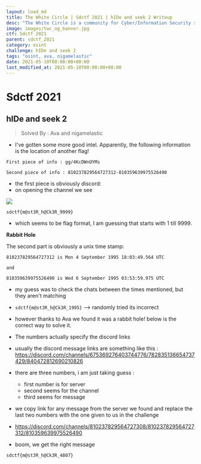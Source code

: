 ```yaml
---
layout: load_md
title: The White Circle | Sdctf 2021 | hIDe and seek 2 Writeup
desc: "The White Circle is a community for Cyber/Information Security students, enthusiasts and professionals. You can discuss anything related to Security, share your knowledge with others, get help when you need it and proceed further in your journey with amazing people from all over the world."
image: images/twc_og_banner.jpg
ctf: Sdctf 2021
parent: sdctf_2021
category: osint
challenge: hIDe and seek 2
tags: "osint, ava, nigamelastic"
date: 2021-05-10T00:00:00+00:00
last_modified_at: 2021-05-10T00:00:00+00:00
---
```


<h1 class="heading card-title white-text">Sdctf 2021</h1>

## hIDe and seek 2
> Solved By : Ava and nigamelastic

* I've gotten some more good intel. Apparently, the following information is the location of another flag!

```
First piece of info : gg/4KcDWnUYMs

Second piece of info : 810237829564727312-810359639975526490
```

* the first piece is obviously discord:
* on opening the channel we see

![](https://paper-attachments.dropbox.com/s_E1CDE00EEF36A360B08C6F7FBF981F7819B27F689743D6B8214DB48BA518E43A_1620452658182_image.png)

```
sdctf{m@st3R_h@Ck3R_9999}
```

* which seems to be flag format, I am guessing that starts with 1 till 9999.

**Rabbit Hole**

The second part is obviously a unix time stamp: 

```
810237829564727312 is Mon 4 September 1995 18:03:49.564 UTC

and

810359639975526490 is Wed 6 September 1995 03:53:59.975 UTC
```

* my guess was to check the chats between the times mentioned, but they aren't matching

* `sdctf{m@st3R_h@Ck3R_1995}` --> randomly tried its incorrect

* however thanks to Ava we found it was a rabbit hole! below is the correct way to solve it.

* The numbers actually specify the discord links
* usually the discord message links are something like this :
https://discord.com/channels/675369276403744776/782835136654737429/840472812690210826

* there are three numbers, i am just taking guess :
    * first number is for server
    * second seems for the channel 
    * third seems for message

* we copy link for any message from the server we found and replace the last two numbers with the one given to us in the challenge
* https://discord.com/channels/810237829564727308/810237829564727312/810359639975526490
* boom, we get the right message

```
sdctf{m@st3R_h@Ck3R_4807}
```

